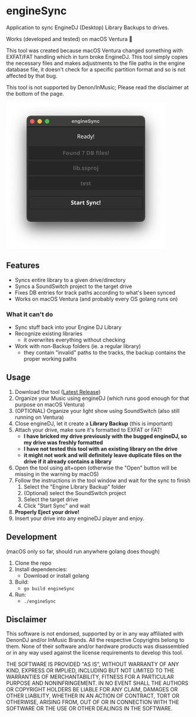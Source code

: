 # engineSync

Application to sync EngineDJ (Desktop) Library Backups to drives.

Works (developed and tested) on macOS Ventura 🎉

This tool was created because macOS Ventura changed something with EXFAT/FAT handling which in turn broke EngineDJ. 
This tool simply copies the necessary files and makes adjustments to the file paths in the engine database file, it doesn't check for a specific partition format and so is not affected by that bug.

This tool is not supported by Denon/InMusic; Please read the disclaimer at the bottom of the page.

![Screenshot of the tool in the state just before you start a sync](screenshot.png)

## Features

- Syncs entire library to a given drive/directory
- Syncs a SoundSwitch project to the target drive
- Fixes DB entries for track paths according to what's been synced
- Works on macOS Ventura (and probably every OS golang runs on)

### What it can't do

- Sync stuff back into your Engine DJ Library
- Recognize existing libraries 
  - it overwrites everything without checking
- Work with non-Backup folders (ie. a regular library)
  - they contain "invalid" paths to the tracks, the backup contains the proper working paths

## Usage

1. Download the tool ([Latest Release](https://github.com/lfuelling/engineSync/releases/latest))
2. Organize your Music using engineDJ (which runs good enough for that purpose on macOS Ventura)
3. (OPTIONAL) Organize your light show using SoundSwitch (also still running on Ventura)
4. Close engineDJ, let it create a **Library Backup** (this is important)
5. Attach your drive, make sure it's formatted to EXFAT or FAT!
   - **I have bricked my drive previously with the bugged engineDJ, so my drive was freshly formatted**
   - **I have not tested this tool with an existing library on the drive**
   - **it might not work and will definitely leave duplicate files on the drive if it already contains a library**
6. Open the tool using alt+open (otherwise the "Open" button will be missing in the warning by macOS)
7. Follow the instructions in the tool window and wait for the sync to finish
   1. Select the "Engine Library Backup" folder
   2. (Optional) select the SoundSwitch project
   3. Select the target drive
   4. Click "Start Sync" and wait
8. **Properly Eject your drive!**
9. Insert your drive into any engineDJ player and enjoy.

## Development

(macOS only so far, should run anywhere golang does though)

1. Clone the repo
2. Install dependencies:
   - Download or install golang
3. Build:
   - `go build engineSync`
4. Run:
   - `./engineSync`

## Disclaimer

This software is not endorsed, supported by or in any way affiliated with DenonDJ and/or InMusic Brands. All the respective Copyrights belong to them. None of their software and/or hardware products was disassembled or in any way used against the license requirements to develop this tool.

THE SOFTWARE IS PROVIDED "AS IS", WITHOUT WARRANTY OF ANY KIND, EXPRESS OR IMPLIED, INCLUDING BUT NOT LIMITED TO THE WARRANTIES OF MERCHANTABILITY, FITNESS FOR A PARTICULAR PURPOSE AND NONINFRINGEMENT. 
IN NO EVENT SHALL THE AUTHORS OR COPYRIGHT HOLDERS BE LIABLE FOR ANY CLAIM, DAMAGES OR OTHER LIABILITY, WHETHER IN AN ACTION OF CONTRACT, TORT OR OTHERWISE, ARISING FROM, OUT OF OR IN CONNECTION WITH THE SOFTWARE OR THE USE OR OTHER DEALINGS IN THE SOFTWARE.
